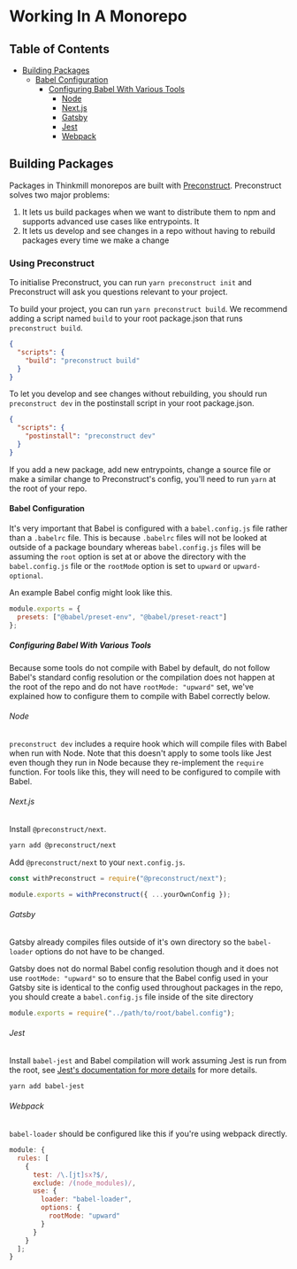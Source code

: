 # Working In A Monorepo

## Table of Contents

<!-- START doctoc generated TOC please keep comment here to allow auto update -->
<!-- DON'T EDIT THIS SECTION, INSTEAD RE-RUN doctoc TO UPDATE -->

- [Building Packages](#building-packages)
  - [Babel Configuration](#babel-configuration)
    - [Configuring Babel With Various Tools](#configuring-babel-with-various-tools)
      - [Node](#node)
      - [Next.js](#nextjs)
      - [Gatsby](#gatsby)
      - [Jest](#jest)
      - [Webpack](#webpack)

<!-- END doctoc generated TOC please keep comment here to allow auto update -->

## Building Packages

Packages in Thinkmill monorepos are built with [Preconstruct](https://preconstruct.tools). Preconstruct solves two major problems:

1. It lets us build packages when we want to distribute them to npm and supports advanced use cases like entrypoints. It
2. It lets us develop and see changes in a repo without having to rebuild packages every time we make a change

### Using Preconstruct

To initialise Preconstruct, you can run `yarn preconstruct init` and Preconstruct will ask you questions relevant to your project.

To build your project, you can run `yarn preconstruct build`. We recommend adding a script named `build` to your root package.json that runs `preconstruct build`.

```json
{
  "scripts": {
    "build": "preconstruct build"
  }
}
```

To let you develop and see changes without rebuilding, you should run `preconstruct dev` in the postinstall script in your root package.json.

```json
{
  "scripts": {
    "postinstall": "preconstruct dev"
  }
}
```

If you add a new package, add new entrypoints, change a source file or make a similar change to Preconstruct's config, you'll need to run `yarn` at the root of your repo.

#### Babel Configuration

It's very important that Babel is configured with a `babel.config.js` file rather than a `.babelrc` file. This is because `.babelrc` files will not be looked at outside of a package boundary whereas `babel.config.js` files will be assuming the `root` option is set at or above the directory with the `babel.config.js` file or the `rootMode` option is set to `upward` or `upward-optional`.

An example Babel config might look like this.

```jsx
module.exports = {
  presets: ["@babel/preset-env", "@babel/preset-react"]
};
```

##### Configuring Babel With Various Tools

Because some tools do not compile with Babel by default, do not follow Babel's standard config resolution or the compilation does not happen at the root of the repo and do not have `rootMode: "upward"` set, we've explained how to configure them to compile with Babel correctly below.

###### Node

`preconstruct dev` includes a require hook which will compile files with Babel when run with Node. Note that this doesn't apply to some tools like Jest even though they run in Node because they re-implement the `require` function. For tools like this, they will need to be configured to compile with Babel.

###### Next.js

Install `@preconstruct/next`.

```bash
yarn add @preconstruct/next
```

Add `@preconstruct/next` to your `next.config.js`.

```jsx
const withPreconstruct = require("@preconstruct/next");

module.exports = withPreconstruct({ ...yourOwnConfig });
```

###### Gatsby

Gatsby already compiles files outside of it's own directory so the `babel-loader` options do not have to be changed.

Gatsby does not do normal Babel config resolution though and it does not use `rootMode: "upward"` so to ensure that the Babel config used in your Gatsby site is identical to the config used throughout packages in the repo, you should create a `babel.config.js` file inside of the site directory

```jsx
module.exports = require("../path/to/root/babel.config");
```

###### Jest

Install `babel-jest` and Babel compilation will work assuming Jest is run from the root, see [Jest's documentation for more details](https://jestjs.io/docs/en/getting-started#using-babel) for more details.

```bash
yarn add babel-jest
```

###### Webpack

`babel-loader` should be configured like this if you're using webpack directly.

```js
module: {
  rules: [
    {
      test: /\.[jt]sx?$/,
      exclude: /(node_modules)/,
      use: {
        loader: "babel-loader",
        options: {
          rootMode: "upward"
        }
      }
    }
  ];
}
```
